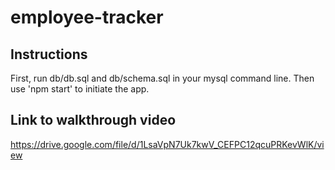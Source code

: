 # employee-tracker
## Instructions
First, run db/db.sql and db/schema.sql in your mysql command line. Then use 'npm start' to initiate the app.
## Link to walkthrough video
https://drive.google.com/file/d/1LsaVpN7Uk7kwV_CEFPC12qcuPRKevWlK/view
